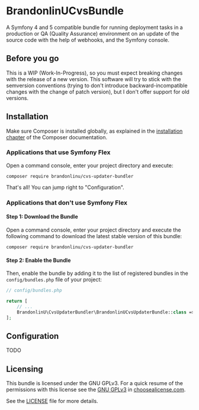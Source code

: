 # BrandonlinUCvsBundle
A Symfony 4 and 5 compatible bundle for running deployment tasks in a production or QA (Quality Assurance) environment 
on an update of the source code with the help of webhooks, and the Symfony console.

## Before you go
This is a WIP (Work-In-Progress), so you must expect breaking changes with the release of a new version. This software
will try to stick with the semversion conventions (trying to don't introduce backward-incompatible changes with the
change of patch version), but I don't offer support for old versions.

## Installation
Make sure Composer is installed globally, as explained in the
[installation chapter](https://getcomposer.org/doc/00-intro.md)
of the Composer documentation.

### Applications that use Symfony Flex
Open a command console, enter your project directory and execute:

```shell
composer require brandonlinu/cvs-updater-bundler
```

That's all! You can jump right to "Configuration".

### Applications that don't use Symfony Flex
#### Step 1: Download the Bundle
Open a command console, enter your project directory and execute the
following command to download the latest stable version of this bundle:

```shell
composer require brandonlinu/cvs-updater-bundler
```

#### Step 2: Enable the Bundle
Then, enable the bundle by adding it to the list of registered bundles
in the `config/bundles.php` file of your project:

```php
// config/bundles.php

return [
    // ...
    BrandonlinU\CvsUpdaterBundler\BrandonlinUCvsUpdaterBundle::class => ['all' => true],
];
```

## Configuration
TODO

## Licensing
This bundle is licensed under the GNU GPLv3. For a quick resume of the permissions with this license see the
[GNU GPLv3](https://choosealicense.com/licenses/gpl-3.0/) in [choosealicense.com](https://choosealicense.com).

See the [LICENSE](LICENSE.md) file for more details.